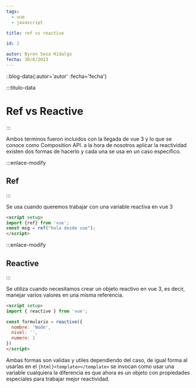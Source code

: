 ```yaml
---
tags:
  - vue
  - javascript

title: ref vs reactive

id: 2

autor: Byron Sosa Hidalgo
fecha: 30/8/2023
---
```


::blog-data{:autor='autor' :fecha='fecha'}

:::titulo-data
# Ref vs Reactive
:::

Ambos terminos fueron incluidos con la llegada de vue 3 y lo que se conoce como Composition API. a la hora de nosotros aplicar la reactividad existen dos formas de hacerlo y cada una se usa en un caso específico.

:::enlace-modify
## Ref
:::

Se usa cuando queremos trabajar con una variable reactiva en vue 3

```html title:usoRef.vue
<script setup>
import {ref} from 'vue'; 
const msg = ref("hola desde vue"); 
</script>
```

:::enlace-modify
## Reactive
:::

Se utiliza cuando necesitamos crear un objeto reactivo en vue 3, es decir, manejar varios valores en una misma referencia.

```html title:usoReactive.vue
<script setup>
import { reactive } from 'vue';

const formulario = reactive({
  nombre: 'Node',
  nivel: '',
  numero: 1
})
</script>
```

Ambas formas son validas y utiles dependiendo del caso, de igual forma al usarlas en el `{html}<template></template>` se invocan como usar una variable cualquiera la diferencia es que ahora es un objeto con propiedades especiales para trabajar mejor reactividad.
